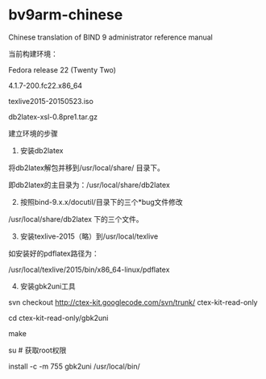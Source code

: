 # bv9arm-chinese
Chinese translation of BIND 9 administrator reference manual

当前构建环境：

Fedora release 22 (Twenty Two)

  4.1.7-200.fc22.x86_64

texlive2015-20150523.iso

db2latex-xsl-0.8pre1.tar.gz

建立环境的步骤

1. 安装db2latex

将db2latex解包并移到/usr/local/share/ 目录下。

即db2latex的主目录为：/usr/local/share/db2latex

2. 按照bind-9.x.x/docutil/目录下的三个*bug文件修改

/usr/local/share/db2latex 下的三个文件。

3. 安装texlive-2015（略）到/usr/local/texlive

如安装好的pdflatex路径为：

/usr/local/texlive/2015/bin/x86_64-linux/pdflatex

4. 安装gbk2uni工具

svn checkout http://ctex-kit.googlecode.com/svn/trunk/ ctex-kit-read-only

cd ctex-kit-read-only/gbk2uni

make

su   # 获取root权限

install -c -m 755 gbk2uni /usr/local/bin/
